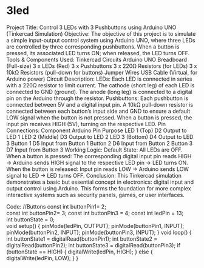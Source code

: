 # 3led

Project Title:
Control 3 LEDs with 3 Pushbuttons using Arduino UNO (Tinkercad Simulation)
Objective:
The objective of this project is to simulate a simple input-output control system using Arduino UNO, where three LEDs are controlled by three corresponding pushbuttons. When a button is pressed, its associated LED turns ON; when released, the LED turns OFF.
Tools & Components Used:
Tinkercad Circuits
Arduino UNO
Breadboard (Full-size)
3 x LEDs (Red)
3 x Pushbuttons
3 x 220Ω Resistors (for LEDs)
3 x 10kΩ Resistors (pull-down for buttons)
Jumper Wires
USB Cable (Virtual, for Arduino power)
Circuit Description:
LEDs:
Each LED is connected in series with a 220Ω resistor to limit current.
The cathode (short leg) of each LED is connected to GND (ground).
The anode (long leg) is connected to a digital pin on the Arduino through the resistor.
Pushbuttons:
Each pushbutton is connected between 5V and a digital input pin.
A 10kΩ pull-down resistor is connected between each button’s input side and GND to ensure a default LOW signal when the button is not pressed.
When a button is pressed, the input pin receives HIGH (5V), turning on the respective LED.
Pin Connections:
Component	Arduino Pin	Purpose
LED 1 (Top)	D2	Output to LED 1
LED 2 (Middle)	D3	Output to LED 2
LED 3 (Bottom)	D4	Output to LED 3
Button 1	D5	Input from Button 1
Button 2	D6	Input from Button 2
Button 3	D7	Input from Button 3
Working Logic:
Default State: All LEDs are OFF.
When a button is pressed:
The corresponding digital input pin reads HIGH → Arduino sends HIGH signal to the respective LED pin → LED turns ON.
When the button is released:
Input pin reads LOW → Arduino sends LOW signal to LED → LED turns OFF.
Conclusion:
This Tinkercad simulation demonstrates a basic but essential concept in electronics: digital input and output control using Arduino. This forms the foundation for more complex interactive systems such as security panels, games, or user interfaces.


Code:
//Buttons
const int buttonPin1= 2;  
const int buttonPin2= 3;
const int buttonPin3 = 4; 
const int ledPin = 13;    
int buttonState = 0;  
void setup() {
  pinMode(ledPin, OUTPUT);
  pinMode(buttonPin1, INPUT);
    pinMode(buttonPin2, INPUT);
  pinMode(buttonPin3, INPUT);
}
void loop() {
 int buttonState1 = digitalRead(buttonPin1);
  int buttonState2 = digitalRead(buttonPin2);
  int buttonState3 = digitalRead(buttonPin3);
  if (buttonState == HIGH) {
    digitalWrite(ledPin, HIGH);
  } else {
    digitalWrite(ledPin, LOW);
  }
}
